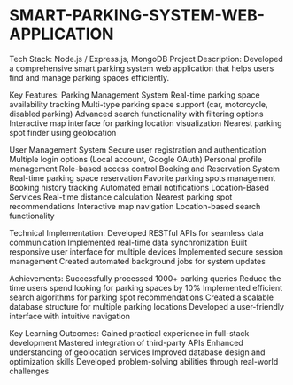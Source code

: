 # SMART-PARKING-SYSTEM-WEB-APPLICATION
Tech Stack: Node.js / Express.js, MongoDB
Project Description:
Developed a comprehensive smart parking system web application that helps users find and manage parking spaces efficiently.

Key Features:
Parking Management System
Real-time parking space availability tracking
Multi-type parking space support (car, motorcycle, disabled parking)
Advanced search functionality with filtering options
Interactive map interface for parking location visualization
Nearest parking spot finder using geolocation

User Management System
Secure user registration and authentication
Multiple login options (Local account, Google OAuth)
Personal profile management
Role-based access control
Booking and Reservation System
Real-time parking space reservation
Favorite parking spots management
Booking history tracking
Automated email notifications
Location-Based Services
Real-time distance calculation
Nearest parking spot recommendations
Interactive map navigation
Location-based search functionality

Technical Implementation:
Developed RESTful APIs for seamless data communication
Implemented real-time data synchronization
Built responsive user interface for multiple devices
Implemented secure session management
Created automated background jobs for system updates

Achievements:
Successfully processed 1000+ parking queries
Reduce the time users spend looking for parking spaces by 10%
Implemented efficient search algorithms for parking spot recommendations
Created a scalable database structure for multiple parking locations
Developed a user-friendly interface with intuitive navigation

Key Learning Outcomes:
Gained practical experience in full-stack development
Mastered integration of third-party APIs
Enhanced understanding of geolocation services
Improved database design and optimization skills
Developed problem-solving abilities through real-world challenges
